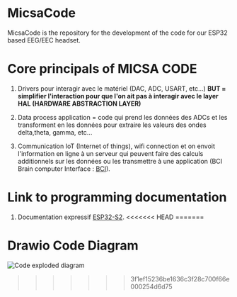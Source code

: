 # MicsaCode
MicsaCode is the repository for the development of the code for our ESP32 based EEG/EEC headset. 


# Core principals of MICSA CODE

1. Drivers pour interagir avec le matériel (DAC, ADC, USART, etc...) **BUT = simplifier l'interaction pour que l'on ait pas à interagir avec le layer HAL (HARDWARE ABSTRACTION LAYER)**
2. Data process application = code qui prend les données des ADCs et les transforment en les données pour extraire les valeurs des ondes delta,theta, gamma, etc...

3. Communication IoT (Internet of things), wifi connection et on envoit l'information en ligne à un serveur qui peuvent faire des calculs additionnels sur les données ou les transmettre à une application (BCI Brain computer Interface : [BCI](https://en.wikipedia.org/wiki/Brain%E2%80%93computer_interface)).


# Link to programming documentation 

1. Documentation expressif [ESP32-S2](https://docs.espressif.com/projects/esp-idf/en/latest/esp32s2/api-reference/peripherals/adc_oneshot.html).
<<<<<<< HEAD
=======

# Drawio Code Diagram

![Code exploded diagram](C:\SynapseDev\MicsaCode\images\MICSA_UML.png)
>>>>>>> 3f1ef15236be1636c3f28c700f66e000254d6d75
